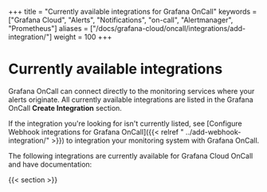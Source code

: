 +++
title = "Currently available integrations for Grafana OnCall"
keywords = ["Grafana Cloud", "Alerts", "Notifications", "on-call", "Alertmanager", "Prometheus"]
aliases = ["/docs/grafana-cloud/oncall/integrations/add-integration/"]
weight = 100
+++

# Currently available integrations

Grafana OnCall can connect directly to the monitoring services where your alerts originate. All currently available integrations are listed in the Grafana OnCall **Create Integration** section.

If the integration you're looking for isn't currently listed, see [Configure Webhook integrations for Grafana OnCall]({{< relref " ../add-webhook-integration/" >}}) to integration your monitoring system with Grafana OnCall. 

The following integrations are currently available for Grafana Cloud OnCall and have documentation:



{{< section >}}
